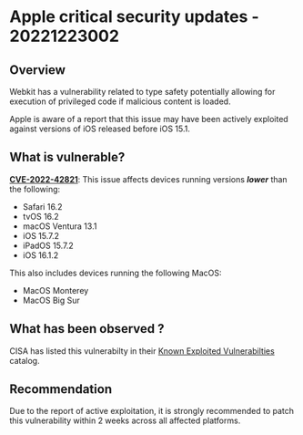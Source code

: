 # Apple critical security updates - 20221223002

## Overview

Webkit has a vulnerability related to type safety potentially allowing for execution of privileged code if malicious content is loaded.

Apple is aware of a report that this issue may have been actively exploited against versions of iOS released before iOS 15.1.

## What is vulnerable?

[**CVE-2022-42821**](https://cve.mitre.org/cgi-bin/cvename.cgi?name=CVE-2022-42821): This issue affects devices running versions _**lower**_ than the following:

- Safari 16.2
- tvOS 16.2
- macOS Ventura 13.1
- iOS 15.7.2
- iPadOS 15.7.2
- iOS 16.1.2

This also includes devices running the following MacOS:

- MacOS Monterey
- MacOS Big Sur

## What has been observed ?

CISA has listed this vulnerabilty in their [Known Exploited Vulnerabilties](https://www.cisa.gov/known-exploited-vulnerabilities-catalog) catalog.

## Recommendation

Due to the report of active exploitation, it is strongly recommended to patch this vulnerability within 2 weeks across all affected platforms.

